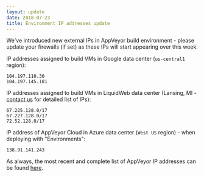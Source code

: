 ```yaml
---
layout: update
date: 2018-07-23
title: Environment IP addresses update
---
```


We've introduced new external IPs in AppVeyor build environment - please update your firewalls (if set) as these IPs will start appearing over this week.

IP addresses assigned to build VMs in Google data center (`us-central1` region):

    104.197.110.30
    104.197.145.181

IP addresses assigned to build VMs in LiquidWeb data center (Lansing, MI - [contact us](mailto:team@appveyor.com) for detailed list of IPs):

    67.225.128.0/17
    67.227.128.0/17
    72.52.128.0/17

IP address of AppVeyor Cloud in Azure data center (`West US` region) - when deploying with "Environments":

    138.91.141.243

As always, the most recent and complete list of AppVeyor IP addresses can be found [here](https://www.appveyor.com/docs/build-environment/#ip-addresses).